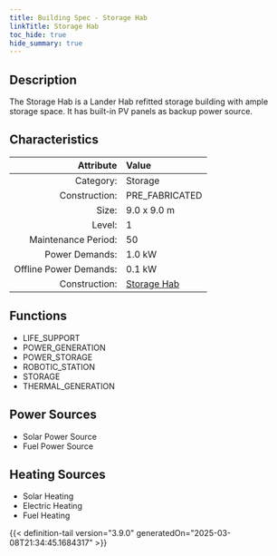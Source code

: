 ```yaml
---
title: Building Spec - Storage Hab
linkTitle: Storage Hab
toc_hide: true
hide_summary: true
---
```

<!-- This is generated by the MarsSim HelpGenertor, do not edit. -->

## Description
The Storage Hab is a Lander Hab refitted storage building with ample storage space. It has built-in PV panels as backup power source.

## Characteristics

| Attribute      | Value |
|--------:|:------|
|Category:|Storage|
|Construction:|PRE_FABRICATED|
|Size:|9.0 x 9.0 m|
|Level:|1|
|Maintenance Period:|50|
|Power Demands:|1.0 kW|
|Offline Power Demands:|0.1 kW|
|Construction:|[Storage Hab](/docs/definitions/construction/storage-hab)|

## Functions
      
- LIFE_SUPPORT
- POWER_GENERATION
- POWER_STORAGE
- ROBOTIC_STATION
- STORAGE
- THERMAL_GENERATION


## Power Sources
      
- Solar Power Source
- Fuel Power Source

## Heating Sources

- Solar Heating
- Electric Heating
- Fuel Heating


{{< definition-tail version="3.9.0" generatedOn="2025-03-08T21:34:45.1684317" >}}

